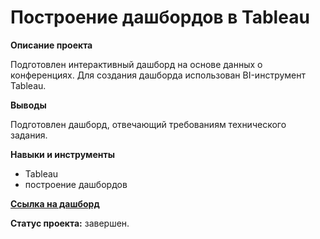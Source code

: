 # Построение дашбордов в Tableau

**Описание проекта**

Подготовлен интерактивный дашборд на основе данных о конференциях. Для создания дашборда использован BI-инструмент Tableau. 

**Выводы**

Подготовлен дашборд, отвечающий требованиям технического задания.

**Навыки и инструменты**

- Tableau
- построение дашбордов

**[Ссылка на дашборд](https://public.tableau.com/views/TED_16999185117790/Story1?:language=en-US&:sid=&:display_count=n&:origin=viz_share_link)**

**Статус проекта:** завершен.